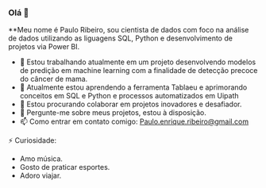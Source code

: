 ### Olá 👋

**Meu nome é Paulo Ribeiro, sou cientista de dados com foco na análise de dados utilizando as liguagens SQL, Python e desenvolvimento de projetos via Power BI.

- 🔭 Estou trabalhando atualmente em um projeto desenvolvendo modelos de predição em machine learning com a finalidade de detecção precoce do câncer de mama.
- 🌱 Atualmente estou aprendendo a ferramenta Tablaeu e aprimorando conceitos em SQL e Python e processos automatizados em Uipath
- 👯 Estou procurando colaborar em projetos inovadores e desafiador.
- 💬 Pergunte-me sobre meus projetos, estou à disposição.
- 📫 Como entrar em contato comigo: Paulo.enrique.ribeiro@gmail.com


 ⚡ Curiosidade:

- Amo música. 
- Gosto de praticar esportes.
- Adoro viajar.
